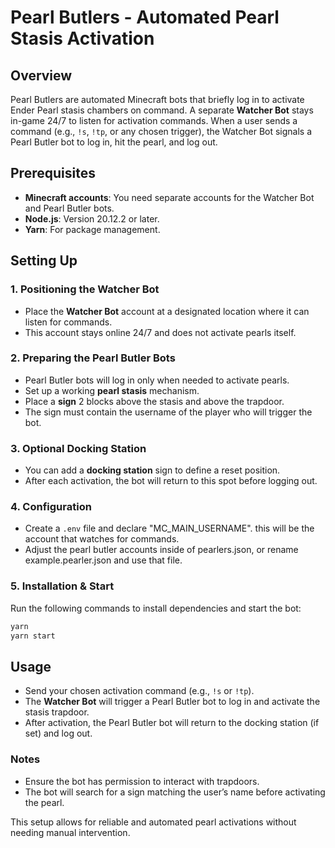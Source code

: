 # Pearl Butlers - Automated Pearl Stasis Activation

## Overview
Pearl Butlers are automated Minecraft bots that briefly log in to activate Ender Pearl stasis chambers on command. A separate **Watcher Bot** stays in-game 24/7 to listen for activation commands. When a user sends a command (e.g., `!s`, `!tp`, or any chosen trigger), the Watcher Bot signals a Pearl Butler bot to log in, hit the pearl, and log out.

## Prerequisites
- **Minecraft accounts**: You need separate accounts for the Watcher Bot and Pearl Butler bots.
- **Node.js**: Version 20.12.2 or later.
- **Yarn**: For package management.

## Setting Up
### 1. Positioning the Watcher Bot
- Place the **Watcher Bot** account at a designated location where it can listen for commands.
- This account stays online 24/7 and does not activate pearls itself.

### 2. Preparing the Pearl Butler Bots
- Pearl Butler bots will log in only when needed to activate pearls.
- Set up a working **pearl stasis** mechanism.
- Place a **sign** 2 blocks above the stasis and above the trapdoor.
- The sign must contain the username of the player who will trigger the bot.

### 3. Optional Docking Station
- You can add a **docking station** sign to define a reset position.
- After each activation, the bot will return to this spot before logging out.

### 4. Configuration
- Create a `.env` file and declare "MC_MAIN_USERNAME". this will be the account that watches for commands.
- Adjust the pearl butler accounts inside of pearlers.json, or rename example.pearler.json and use that file.
### 5. Installation & Start
Run the following commands to install dependencies and start the bot:
```sh
yarn
yarn start
```

## Usage
- Send your chosen activation command (e.g., `!s` or `!tp`).
- The **Watcher Bot** will trigger a Pearl Butler bot to log in and activate the stasis trapdoor.
- After activation, the Pearl Butler bot will return to the docking station (if set) and log out.

### Notes
- Ensure the bot has permission to interact with trapdoors.
- The bot will search for a sign matching the user’s name before activating the pearl.

This setup allows for reliable and automated pearl activations without needing manual intervention.

